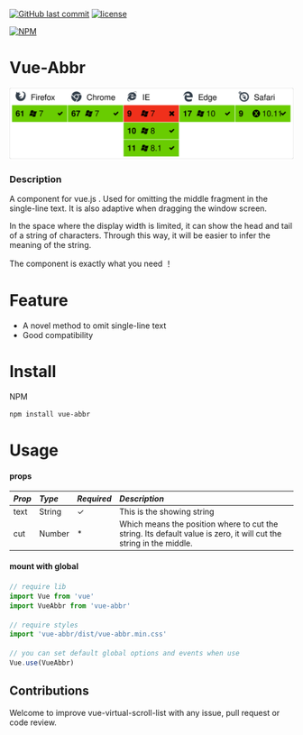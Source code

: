 [![GitHub last commit](https://img.shields.io/github/last-commit/google/skia.svg?style=flat-square)](https://github.com/YingdeZheng/vue-abbr)
[![license](https://img.shields.io/github/license/mashape/apistatus.svg?style=flat-square)](https://github.com/surmon-china/vue-codemirror)

[![NPM](https://nodei.co/npm/vue-abbr.png?downloads=true&downloadRank=true&stars=true)](https://www.npmjs.com/package/vue-abbr)

# Vue-Abbr
![testcustomer](https://github.com/YingdeZheng/vue-abbr/blob/master/image/testcustomer.svg)
### Description
A component for vue.js . Used for omitting the middle fragment in the single-line text. It is also adaptive when dragging the window screen.

In the space where the display width is limited, it can show the head and tail of a string of characters. Through this way, it will be easier to infer the meaning of the string.

The component is exactly what you need ！
# Feature
* A novel method to omit single-line text
* Good compatibility

# Install
NPM

``` bash
npm install vue-abbr
```

# Usage
#### props
*Prop* | *Type* | *Required* | *Description* |
:--- | :--- | :--- | :--- |
| text | String | ✓ | This is the showing string |
| cut | Number | * | Which means the position where to cut the string. Its default value is zero, it will cut the string in the middle. |

#### mount with global

``` javascript
// require lib
import Vue from 'vue'
import VueAbbr from 'vue-abbr'

// require styles
import 'vue-abbr/dist/vue-abbr.min.css'

// you can set default global options and events when use
Vue.use(VueAbbr)
```
## Contributions

Welcome to improve vue-virtual-scroll-list with any issue, pull request or code review.
